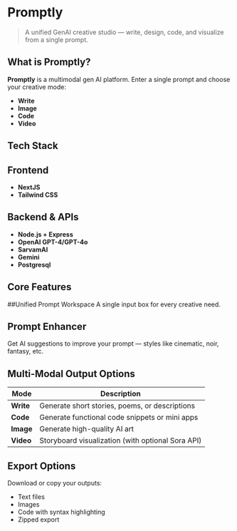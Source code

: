 # **Promptly**

> A unified GenAI creative studio — write, design, code, and visualize from a single prompt.



## **What is Promptly?**

**Promptly** is a multimodal gen AI platform. Enter a single prompt and choose your creative mode:

-  **Write**
-  **Image**
-  **Code**
-  **Video**


## **Tech Stack**

## Frontend
- **NextJS** 
- **Tailwind CSS**


## Backend & APIs
- **Node.js + Express**
- **OpenAI GPT-4/GPT-4o**
- **SarvamAI**
- **Gemini**
- **Postgresql** 



## **Core Features**

##Unified Prompt Workspace
A single input box for every creative need.  

## Prompt Enhancer
Get AI suggestions to improve your prompt — styles like cinematic, noir, fantasy, etc.

##  Multi-Modal Output Options
| Mode | Description |
|------|-------------|
|  **Write** | Generate short stories, poems, or descriptions |
|  **Code** | Generate functional code snippets or mini apps |
|  **Image** | Generate high-quality AI art |
|  **Video** | Storyboard visualization (with optional Sora API) |

## Export Options
Download or copy your outputs:
- Text files
- Images
- Code with syntax highlighting
- Zipped export


